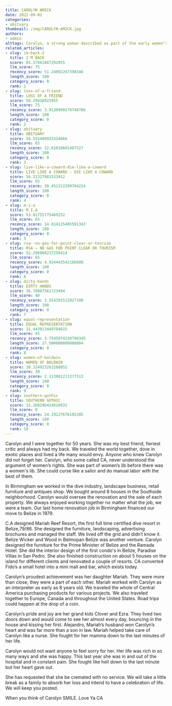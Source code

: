 ```yaml
---
title: CAROLYN AMICK
date: 2022-09-02
categories:
- obituary
thumbnail: /img/CAROLYN-AMICK.jpg
authors:
- admin
alttags: Carolyn, a strong woman described as part of the early women’s liberation movement, smiles in a vintage portrait
related_articles:
- slug: im-back-2
  title: I'M BACK
  score: 65.57661887292055
  llm_score: 75
  recency_score: 51.24802267398346
  length_score: 100
  category_score: 0
  rank: 1
- slug: loss-of-a-friend
  title: LOSS OF A FRIEND
  score: 58.29416921955
  llm_score: 75
  recency_score: 3.9120999270748786
  length_score: 100
  category_score: 0
  rank: 2
- slug: obituary
  title: OBITUARY
  score: 56.555400925334666
  llm_score: 65
  recency_score: 32.61010601467527
  length_score: 100
  category_score: 0
  rank: 3
- slug: live-like-a-coward-die-like-a-coward
  title: LIVE LIKE A COWARD - DIE LIKE A COWARD
  score: 56.22327881533912
  llm_score: 65
  recency_score: 30.451312299704224
  length_score: 100
  category_score: 0
  rank: 4
- slug: m-i-a
  title: M.I.A
  score: 53.81755775469252
  llm_score: 65
  recency_score: 14.814125405501343
  length_score: 100
  category_score: 0
  rank: 5
- slug: rsa-⁠-no-gas-for-point-clear-or-tourism
  title: RSA ⁠— NO GAS FOR POINT CLEAR OR TOURISM
  score: 52.296068237256414
  llm_score: 65
  recency_score: 4.924443542166608
  length_score: 100
  category_score: 0
  rank: 6
- slug: dirty-hands
  title: DIRTY HANDS
  score: 36.70067561723494
  llm_score: 40
  recency_score: 3.554391512027108
  length_score: 100
  category_score: 0
  rank: 7
- slug: equal-representation
  title: EQUAL REPRESENTATION
  score: 31.443013449704615
  llm_score: 45
  recency_score: 3.7545874230799345
  length_score: 27.500000000000004
  category_score: 0
  rank: 8
- slug: women-of-baldwin
  title: WOMEN OF BALDWIN
  score: 30.324923263288852
  llm_score: 30
  recency_score: 2.112001211377513
  length_score: 100
  category_score: 0
  rank: 9
- slug: southern-gothic
  title: SOUTHERN GOTHIC
  score: 15.260196424910932
  llm_score: 0
  recency_score: 24.19127676192105
  length_score: 100
  category_score: 0
  rank: 10
---
```

Carolyn and I were together for 50 years. She was my best friend, fieriest critic and always had my back. We traveled the world together, dove in exotic places and lived a life many would envy. Anyone who knew Carolyn did not forget her. Carolyn, who some called CA, never understood the argument of women’s rights. She was part of women’s lib before there was a women's lib. She could curse like a sailor and do manual labor with the best of them.

In Birmingham we worked in the dive industry, landscape business, retail furniture and antiques shop. We bought around 8 houses in the Southside neighborhood. Carolyn would oversee the renovation and the sale of each property. We always enjoyed working together no matter what the job, we were a team. Our last home renovation job in Birmingham financed our move to Belize in 1979.

C.A designed Mariah Reef Resort, the first full time certified dive resort in Belize,79/86. She designed the furniture, landscaping, advertising brochures and managed the staff. We lived off the grid and didn’t know it. Belize Wicker and Wood in Belmopan Belize was another venture. Carolyn designed the furniture for the Prime Minister of Belize and the Ramada Hotel. She did the interior design of the first condo's in Belize, Paradise Villas in San Pedro. She also finished construction on about 5 houses on the island for different clients and renovated a couple of resorts. CA converted Fido’s a small hotel into a mini mall and bar, which exists today.

Carolyn’s proudest achievement was her daughter Mariah. They were more than close, they were a part of each other. Mariah worked with Carolyn as an interpreter as early as 8 years old. We traveled the whole of Central America purchasing products for various projects. We also traveled together to Europe, Canada and throughout the United States. Road trips could happen at the drop of a coin.

Carolyn’s pride and joy are her grand kids Clover and Ezra. They lived two doors down and would come to see her almost every day, bouncing in the house and kissing her first. Alejandro, Mariah’s husband won Carolyn’s heart and was far more than a son in law. Mariah helped take care of Carolyn like a nurse. She fought for her mamma down to the last minutes of her life.

Carolyn would not want anyone to feel sorry for her. Her life was rich in so many ways and she was happy. This last year she was in and out of the hospital and in constant pain. She fought like hell down to the last minute but her heart gave out.

She has requested that she be cremated with no service. We will take a little break as a family to absorb her loss and intend to have a celebration of life. We will keep you posted.

When you think of Carolyn SMILE. Love Ya CA
